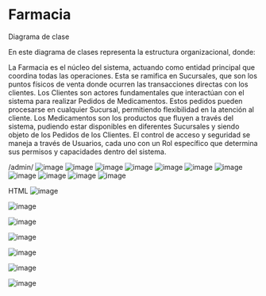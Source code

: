 # Farmacia

Diagrama de clase 


En este diagrama de clases representa la estructura organizacional, donde:

La Farmacia es el núcleo del sistema, actuando como entidad principal que coordina todas las operaciones. Esta se ramifica en Sucursales, que son los puntos físicos de venta donde ocurren las transacciones directas con los clientes.
Los Clientes son actores fundamentales que interactúan con el sistema para realizar Pedidos de Medicamentos. Estos pedidos pueden procesarse en cualquier Sucursal, permitiendo flexibilidad en la atención al cliente.
Los Medicamentos son los productos que fluyen a través del sistema, pudiendo estar disponibles en diferentes Sucursales y siendo objeto de los Pedidos de los Clientes.
El control de acceso y seguridad se maneja a través de Usuarios, cada uno con un Rol específico que determina sus permisos y capacidades dentro del sistema.


/admin/
![image](https://github.com/user-attachments/assets/56b9e134-acd3-4d3c-8b5f-51ddb0def718)
![image](https://github.com/user-attachments/assets/0b085fd0-d156-417c-9bb8-d3bff4d8d5e5)
![image](https://github.com/user-attachments/assets/e324543b-97b3-48ed-83cf-b257e5fd0f1a)
![image](https://github.com/user-attachments/assets/28dea1b2-d6f5-4c94-b0d3-28d56fd72b91)
![image](https://github.com/user-attachments/assets/0f3c3354-76e8-41a0-a37e-a93ae21c8f20)
![image](https://github.com/user-attachments/assets/e6829afe-7656-43f0-892d-b9c96f0241af)
![image](https://github.com/user-attachments/assets/61f7181a-7c35-442b-9799-3b0183d2b780)
![image](https://github.com/user-attachments/assets/56e419ab-3986-4be4-ac37-4aa6dfed2a92)
![image](https://github.com/user-attachments/assets/ed24acfb-7a7a-4910-b1cf-3ae384ea6a00)
![image](https://github.com/user-attachments/assets/cd210acf-4d93-4751-9735-de1106b0ae4a)
![image](https://github.com/user-attachments/assets/60319d85-da71-4dac-9fdc-3a430e8ac7fa)




HTML
![image](https://github.com/user-attachments/assets/f53d5058-790f-401a-b682-59edf800e1ba)

![image](https://github.com/user-attachments/assets/63432458-c7d1-4a66-a888-458a4b83fd97)

![image](https://github.com/user-attachments/assets/c35f2f27-a7a5-4a72-9ea5-343f085fdc39)

![image](https://github.com/user-attachments/assets/a6d29d1b-f0e7-4bd3-b55e-ccf7d9a9f6b1)

![image](https://github.com/user-attachments/assets/fed592ff-5c4a-421b-a62b-0f0b7dfdbd10)

![image](https://github.com/user-attachments/assets/375edcc7-740b-46ef-bf7b-9a0625421705)

![image](https://github.com/user-attachments/assets/c677ebdf-0313-475b-8508-697c5ebe6dde)






